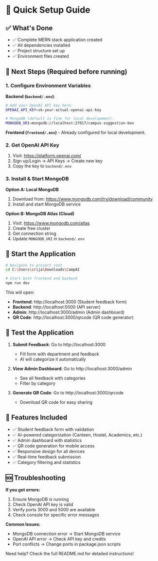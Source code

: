 # 🚀 Quick Setup Guide

## ✅ What's Done
- ✅ Complete MERN stack application created
- ✅ All dependencies installed 
- ✅ Project structure set up
- ✅ Environment files created

## 🔧 Next Steps (Required before running)

### 1. Configure Environment Variables

**Backend (`backend/.env`)**:
```bash
# Add your OpenAI API key here:
OPENAI_API_KEY=sk-your-actual-openai-api-key

# MongoDB (default is fine for local development):
MONGODB_URI=mongodb://localhost:27017/campus-suggestion-box
```

**Frontend (`frontend/.env`)** - Already configured for local development.

### 2. Get OpenAI API Key
1. Visit: https://platform.openai.com/
2. Sign up/Login → API Keys → Create new key
3. Copy the key to `backend/.env`

### 3. Install & Start MongoDB
**Option A: Local MongoDB**
1. Download from: https://www.mongodb.com/try/download/community
2. Install and start MongoDB service

**Option B: MongoDB Atlas (Cloud)**
1. Visit: https://www.mongodb.com/atlas
2. Create free cluster
3. Get connection string
4. Update `MONGODB_URI` in `backend/.env`

## 🚀 Start the Application

```bash
# Navigate to project root
cd C:\Users\srija\Downloads\CampAI

# Start both frontend and backend
npm run dev
```

This will open:
- **Frontend**: http://localhost:3000 (Student feedback form)
- **Backend**: http://localhost:5000 (API server)
- **Admin**: http://localhost:3000/admin (Admin dashboard)
- **QR Code**: http://localhost:3000/qrcode (QR code generator)

## 🎯 Test the Application

1. **Submit Feedback**: Go to http://localhost:3000
   - Fill form with department and feedback
   - AI will categorize it automatically

2. **View Admin Dashboard**: Go to http://localhost:3000/admin
   - See all feedback with categories
   - Filter by category

3. **Generate QR Code**: Go to http://localhost:3000/qrcode
   - Download QR code for easy sharing

## 📱 Features Included

- ✅ Student feedback form with validation
- ✅ AI-powered categorization (Canteen, Hostel, Academics, etc.)
- ✅ Admin dashboard with statistics
- ✅ QR code generation for mobile access
- ✅ Responsive design for all devices
- ✅ Real-time feedback submission
- ✅ Category filtering and statistics

## 🆘 Troubleshooting

**If you get errors:**
1. Ensure MongoDB is running
2. Check OpenAI API key is valid
3. Verify ports 3000 and 5000 are available
4. Check console for specific error messages

**Common Issues:**
- MongoDB connection error → Start MongoDB service
- OpenAI API error → Check API key and credits
- Port conflicts → Change ports in package.json scripts

Need help? Check the full README.md for detailed instructions!